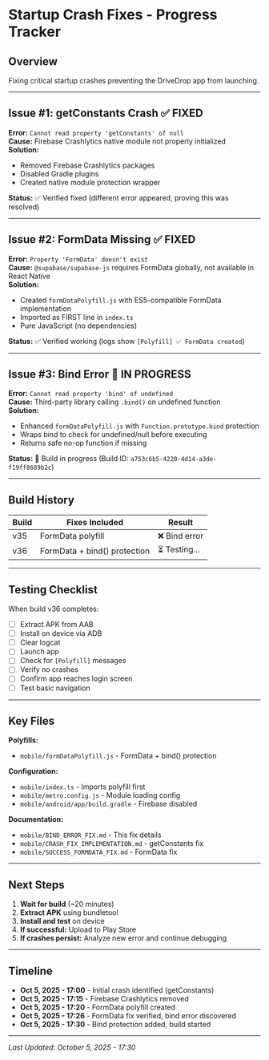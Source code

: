 # Startup Crash Fixes - Progress Tracker

## Overview
Fixing critical startup crashes preventing the DriveDrop app from launching.

---

## Issue #1: getConstants Crash ✅ FIXED
**Error:** `Cannot read property 'getConstants' of null`  
**Cause:** Firebase Crashlytics native module not properly initialized  
**Solution:** 
- Removed Firebase Crashlytics packages
- Disabled Gradle plugins
- Created native module protection wrapper

**Status:** ✅ Verified fixed (different error appeared, proving this was resolved)

---

## Issue #2: FormData Missing ✅ FIXED
**Error:** `Property 'FormData' doesn't exist`  
**Cause:** `@supabase/supabase-js` requires FormData globally, not available in React Native  
**Solution:**
- Created `formDataPolyfill.js` with ES5-compatible FormData implementation
- Imported as FIRST line in `index.ts`
- Pure JavaScript (no dependencies)

**Status:** ✅ Verified working (logs show `[Polyfill] ✅ FormData created`)

---

## Issue #3: Bind Error 🔨 IN PROGRESS
**Error:** `Cannot read property 'bind' of undefined`  
**Cause:** Third-party library calling `.bind()` on undefined function  
**Solution:**
- Enhanced `formDataPolyfill.js` with `Function.prototype.bind` protection
- Wraps bind to check for undefined/null before executing
- Returns safe no-op function if missing

**Status:** 🔨 Build in progress (Build ID: `a753c6b5-4220-4d14-a3de-f19ff8689b2c`)

---

## Build History

| Build | Fixes Included | Result |
|-------|---------------|--------|
| v35 | FormData polyfill | ❌ Bind error |
| v36 | FormData + bind() protection | ⏳ Testing... |

---

## Testing Checklist

When build v36 completes:

- [ ] Extract APK from AAB
- [ ] Install on device via ADB
- [ ] Clear logcat
- [ ] Launch app
- [ ] Check for `[Polyfill]` messages
- [ ] Verify no crashes
- [ ] Confirm app reaches login screen
- [ ] Test basic navigation

---

## Key Files

**Polyfills:**
- `mobile/formDataPolyfill.js` - FormData + bind() protection

**Configuration:**
- `mobile/index.ts` - Imports polyfill first
- `mobile/metro.config.js` - Module loading config
- `mobile/android/app/build.gradle` - Firebase disabled

**Documentation:**
- `mobile/BIND_ERROR_FIX.md` - This fix details
- `mobile/CRASH_FIX_IMPLEMENTATION.md` - getConstants fix
- `mobile/SUCCESS_FORMDATA_FIX.md` - FormData fix

---

## Next Steps

1. **Wait for build** (~20 minutes)
2. **Extract APK** using bundletool
3. **Install and test** on device
4. **If successful:** Upload to Play Store
5. **If crashes persist:** Analyze new error and continue debugging

---

## Timeline

- **Oct 5, 2025 - 17:00** - Initial crash identified (getConstants)
- **Oct 5, 2025 - 17:15** - Firebase Crashlytics removed
- **Oct 5, 2025 - 17:20** - FormData polyfill created
- **Oct 5, 2025 - 17:26** - FormData fix verified, bind error discovered
- **Oct 5, 2025 - 17:30** - Bind protection added, build started

---

*Last Updated: October 5, 2025 - 17:30*
